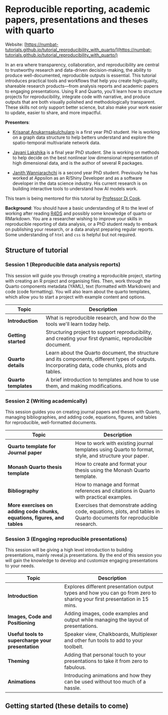 # Reproducible reporting, academic papers, presentations and theses with quarto

Website: [https://numbat-tutorials.github.io/tutorial_reproducibility_with_quarto/](https://numbat-tutorials.github.io/tutorial_reproducibility_with_quarto/)

In an era where transparency, collaboration, and reproducibility are central to 
trustworthy research and data-driven decision-making, the ability to produce 
well-documented, reproducible outputs is essential. This tutorial introduces 
practical tools and workflows that help you create high-quality, shareable 
research products—from analysis reports and academic papers to engaging 
presentations. Using R and Quarto, you’ll learn how to structure projects for 
reproducibility, integrate code with narrative, and produce outputs that are 
both visually polished and methodologically transparent. These skills not only 
support better science, but also make your work easier to update, easier to 
share, and more impactful. 

**Presenters**:

- [Krisanat Anukarnsakulchularp](https://krisanata.github.io/personal-website/) is a first year PhD student. He is working on a graph data structure to help betters understand and explore the spatio-temporal multivariate network data. 

- [Jayani Lakshika](https://jayanilakshika.netlify.app/) is a final year PhD student. She is working on methods to help decide on the best nonlinear low dimensional representation of high dimensional data, and is the author of several R packages.

- [Janith Wanniarachchi](https://janithwanni.netlify.app/) is a second year PhD student. Previously he has worked at Appsilon as an R/Shiny Developer and as a software developer in the data science industry. His current research is on building interactive tools to understand how AI models work.

This team is being mentored for this tutorial by [Professor Di Cook](https://www.dicook.org).

**Background**: You should have a basic understanding of R to the level of working after reading 
[R4DS](https://r4ds.hadley.nz) and possibly some knowledge of quarto or RMarkdown. You are a researcher wishing to improve your 
skills in reproducible reporting of data analysis, or a PhD student ready to embark on publishing your research, or a data analyst 
preparing regular reports. Some understanding of `html` and `css` is helpful but not required. 

## Structure of tutorial

### Session 1 (Reproducible data analysis reports)

This session will guide you through creating a reproducible project, starting with creating an R project and organising files. Then, work through the Quarto components metadata (YAML), text (formatted with Markdown) and code (code formatting). You will also learn about the quarto templates, which allow you to start a project with example content and options.

| **Topic**               | **Description**                                                                                                        |
| ----------------------- | ---------------------------------------------------------------------------------------------------------------------- |
| **Introduction**        | What is reproducible research, and how do the tools we'll learn today help. |
| **Getting started**     | Structuring project to support reproducibility, and creating your first dynamic, reproducible document. |
| **Quarto details**      | Learn about the Quarto document, the structure and its components, different types of outputs. Incorporating data, code chunks, plots and tables.  |
| **Quarto templates**    | A brief introduction to templates and how to use them, and making modifications. |

### Session 2 (Writing academically)

This session guides you on creating journal papers and theses with Quarto, managing bibliographies, and adding code, equations, figures, and tables for reproducible, well-formatted documents.

| **Topic**                                                                | **Description**                                                                                                     |
| ------------------------------------------------------------------------ | ------------------------------------------------------------------------------------------------------------------- |
| **Quarto template for Journal paper**                                    | How to work with existing journal templates using Quarto to format, style, and structure your paper. |
| **Monash Quarto thesis template**                                        | How to create and format your thesis using the Monash Quarto template.     |
| **Bibliography**                                                         | How to manage and format references and citations in Quarto with practical examples.           |
| **More exercises on adding code chunks, equations, figures, and tables** | Exercises that demonstrate adding code, equations, plots, and tables in Quarto documents for reproducible research. |


### Session 3 (Engaging reproducible presentations)

<!-- We will be giving an overall introduction to the different types of presentation formats but focus primarily on reveal.js presentations.  -->
This session will be giving a high level introduction to building presentations, mainly reveal.js presentations. By the end of this session you will gain the knowledge to develop and customize engaging presentations to your needs. 


| **Topic** | **Description** |
| -------------- | --------------- |
| **Introduction** | Explores different presentation output types and how you can go from zero to sharing your first presentation in 15 mins. |
| **Images, Code and Positioning**  | Adding images, code examples and output while managing the layout of presentations. |
| **Useful tools to supercharge your presentation** | Speaker view, Chalkboards, Multiplexer and other fun tools to add to your toolbelt. |
| **Theming** | Adding that personal touch to your presentations to take it from zero to fabulous. |
| **Animations** | Introducing animations and how they can be used without too much of a hassle. |


## Getting started (these details to come)

<!--
1. Install Quarto from the website.
2. Setup your editor of choice to work with Quarto (syntax highlighting, renders and previews, etc.)
-->

